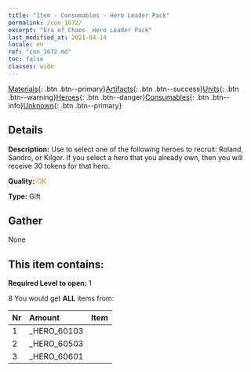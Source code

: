 ```yaml
---
title: "Item - Consumables - Hero Leader Pack"
permalink: /con_1672/
excerpt: "Era of Chaos  Hero Leader Pack"
last_modified_at: 2021-04-14
locale: en
ref: "con_1672.md"
toc: false
classes: wide
---
```

 [Materials](/Items/){: .btn .btn--primary}[Artifacts](/Items/Artifacts/){: .btn .btn--success}[Units](/Items/Units/){: .btn .btn--warning}[Heroes](/Items/Heroes/){: .btn .btn--danger}[Consumables](/Items/Consumables/){: .btn .btn--info}[Unknown](/Items/Unknown/){: .btn .btn--primary}

## Details
 **Description:** Use to select one of the following heroes to recruit: Roland, Sandro, or Kilgor. If you select a hero that you already own, then you will receive 30 tokens for that hero.

 **Quality:** <span style="color: #FF8C00">OK</span>

 **Type:** Gift

## Gather

  None

## This item contains:

 **Required Level to open:** 1

 8 You would get **ALL** items  from:

  | Nr | Amount |     Item    |
  |:---|:-------|:------------|
  | 1 | _HERO_60103 | 
  | 2 | _HERO_60503 | 
  | 3 | _HERO_60601 | 

